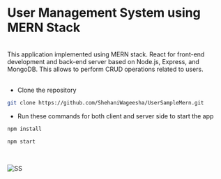 <h1>User Management System using MERN Stack</h1>
<br/>
This application implemented using MERN stack. React for front-end development and back-end server based on Node.js, Express, and MongoDB. This allows to perform CRUD operations related to users.
<br/><br/>

* Clone the repository
```sh
git clone https://github.com/ShehaniWageesha/UserSampleMern.git
```

* Run these commands for both client and server side to start the app

```sh
npm install
```

```sh
npm start
```
<br/>

![SS](https://user-images.githubusercontent.com/66903669/191597130-59b3204b-56eb-4a79-afa3-bd8e66d5de14.PNG)
